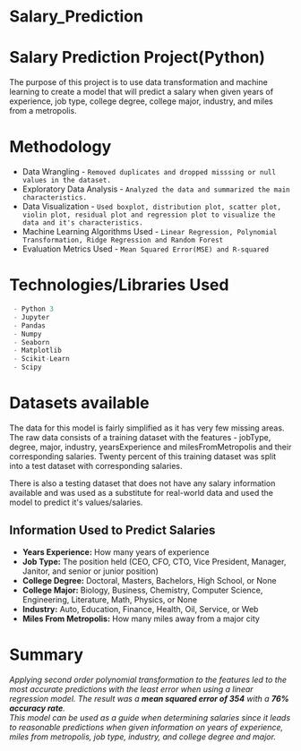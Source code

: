 # Salary_Prediction
# Salary Prediction Project(Python)

The purpose of this project is to use data transformation and machine learning to create a model that will predict a salary when given years of experience, job type, college degree, college major, industry, and miles from a metropolis.


# Methodology

 - Data Wrangling - `Removed duplicates and dropped misssing or null values in the dataset.`
 - Exploratory Data Analysis - `Analyzed the data and summarized the main characteristics.`
 - Data Visualization - `Used boxplot, distribution plot, scatter plot, violin plot, residual plot and regression plot to visualize the data and it's characteristics.`
 - Machine Learning Algorithms Used - `Linear Regression, Polynomial Transformation, Ridge Regression and Random Forest`
 - Evaluation Metrics Used - `Mean Squared Error(MSE) and R-squared`


# Technologies/Libraries Used
``` javascript
 - Python 3
 - Jupyter
 - Pandas
 - Numpy
 - Seaborn
 - Matplotlib
 - Scikit-Learn
 - Scipy
 ```

# Datasets available

The data for this model is fairly simplified as it has very few missing areas. The raw data consists of a training dataset with the features - jobType, degree, major, industry, yearsExperience and milesFromMetropolis and their corresponding salaries. Twenty percent of this training dataset was split into a test dataset with corresponding salaries.

There is also a testing dataset that does not have any salary information available and was used as a substitute for real-world data and used the model to predict it's values/salaries. 

## Information Used to Predict Salaries

-   **Years Experience:**  How many years of experience
-   **Job Type:**  The position held (CEO, CFO, CTO, Vice President, Manager, Janitor, and senior or junior position)
-   **College Degree:**  Doctoral, Masters, Bachelors, High School, or None
-   **College Major:**  Biology, Business, Chemistry, Computer Science, Engineering, Literature, Math, Physics, or None
-   **Industry:**  Auto, Education, Finance, Health, Oil, Service, or Web
-   **Miles From Metropolis:**  How many miles away from a major city


# Summary

*Applying second order polynomial transformation to the features led to the most accurate predictions with the least error when using a linear regression model. The result was a **mean squared error of 354** with a **76% accuracy rate**.<br>
This model can be used as a guide when determining salaries since it leads to reasonable predictions when given information on years of experience, miles from metropolis, job type, industry, and college degree and major.*


<!--stackedit_data:
eyJoaXN0b3J5IjpbNjQyMTcxNTIwLDE0NTUyNzg1NDEsMjEzNT
A2NjIxNywxMzA0MDczNjI1LDc0ODUzNzA4MSwtMTA5MzMwNzY5
OSwxNjczNjEwMTYzXX0=
-->
